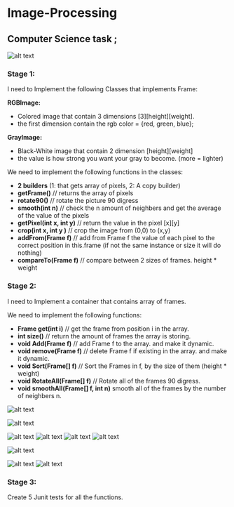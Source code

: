 # Image-Processing
## Computer Science task ;

![alt text](catE.jpg "catty")

### Stage 1:

I need to Implement the following Classes that implements Frame:

**RGBImage:**<ul>
	<li> Colored image that contain 3 dimensions [3][height][weight].</li>
	<li> the first dimension contain the rgb color = {red, green, blue};</li>
</ul>

**GrayImage:**<ul>
	<li> Black-White image that contain 2 dimension [height][weight] </li>
	<li> the value is how strong you want your gray to become. (more = lighter) </li>
</ul>	

We need to implement the following functions in the classes:
<ul>
	<li><b>2 builders</b> (1: that gets array of pixels, 2: A copy builder)</li>
	<li><b>getFrame()</b> // returns the array of pixels</li>
	<li><b>rotate90()</b> // rotate the picture 90 digress</li>
	<li><b>smooth(int n)</b> // check the n amount of neighbers and get the average of the value of the pixels</li>
	<li><b>getPixel(int x, int y)</b> // return the value in the pixel [x][y]</li>
	<li><b>crop(int x, int y )</b> // crop the image from (0,0) to (x,y)</li>
	<li><b>addFrom(Frame f)</b> // add from Frame f the value of each pixel to the correct position in this.frame (if not the same instance or size it will do nothing)</li>
	<li><b>compareTo(Frame f)</b> // compare between 2 sizes of frames. height * weight</li>
</ul>	

### Stage 2:

I need to Implement a container that contains array of frames.

We need to implement the following functions:
<ul>
	<li><b>Frame get(int i)</b> // get the frame from position i in the array.</li></li>
	<li><b>int size()</b> // return the amount of frames the array is storing.</li>
	<li><b>void Add(Frame f)</b> // add Frame f to the array. and make it dynamic.</li>
	<li><b>void remove(Frame f)</b> // delete Frame f if existing in the array. and make it dynamic.</li>
	<li><b>void Sort(Frame[] f)</b> // Sort the Frames in f, by the size of them (height * weight)</li>
	<li><b>void RotateAll(Frame[] f)</b> // Rotate all of the frames 90 digress.</li>
	<li><b>void smoothAll(Frame[] f, int n)</b> smooth all of the frames by the number of neighbers n.</li>
</ul>


![alt text](catE.jpg_colorAddFrame.jpg "catty1")

![alt text](catE.jpg_colorcrop.jpg "catty")

![alt text](catE.jpg_colorRotated.jpg "catty")
![alt text](catE.jpg_colorSmooth.jpg "catty")
![alt text](catE.jpg_gray.jpg "catty")
![alt text](catE.jpg_grayAddFrame.jpg "catty")

![alt text](catE.jpg_graycrop.jpg "catty")

![alt text](catE.jpg_grayRotated.jpg "catty")
![alt text](catE.jpg_graySmooth.jpg "catty")


### Stage 3:

Create 5 Junit tests for all the functions.